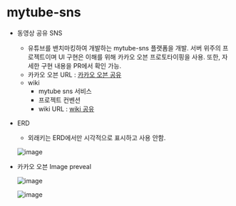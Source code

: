 # mytube-sns

- 동영상 공유 SNS

  - 유튜브를 밴치마킹하여 개발하는 mytube-sns 플랫폼을 개발. 서버 위주의 프로젝트이며 UI 구현은 이해를 위해 카카오 오븐 프로토타이핑을 사용. 또한, 자세한 구현 내용을 PR에서 확인 가능.
  - 카카오 오븐 URL : [카카오 오븐 공유](https://ovenapp.io/view/NBKXGQpbmSQmsTUXSLdNlVDSn2AgJUe8/)
  - wiki
    - mytube sns 서비스
    - 프로젝트 컨벤션
    - wiki URL : [wiki 공유](https://github.com/f-lab-edu/youtube-sns/wiki)



- ERD

  - 외래키는 ERD에서만 시각적으로 표시하고 사용 안함.
  
  ![image](https://user-images.githubusercontent.com/55625864/96830076-c2fcab00-1475-11eb-86fb-8a4d2acfe22f.png)
  
  
  
- 카카오 오븐 Image preveal

  ![image](https://user-images.githubusercontent.com/55625864/95865285-76441080-0da1-11eb-9c71-1b914002ea11.png)

  ![image](https://user-images.githubusercontent.com/55625864/95865758-f9fdfd00-0da1-11eb-99a7-828246fddea0.png)

  

  
